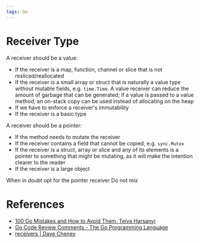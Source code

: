 ```yaml
---
tags: Go
---
```


# Receiver Type

A receiver should be a value:

- If the receiver is a map, function, channel or slice that is not resliced/reallocated
- If the receiver is a small array or struct that is naturally a value type without mutable fields, e.g. `time.Time`. A value receiver can reduce the amount of garbage that can be generated; if a value is passed to a value method, an on-stack copy can be used instead of allocating on the heap
- If we have to enforce a receiver's immutability
- If the receiver is a basic type

A receiver should be a pointer:

- If the method needs to mutate the receiver
- If the receiver contains a field that cannot be copied, e.g. `sync.Mutex`
- If the receiver is a struct, array or slice and any of its elements is a pointer to something that might be mutating, as it will make the intention clearer to the reader
- If the receiver is a large object

When in doubt opt for the pointer receiver
Do not mix

# References

- [100 Go Mistakes and How to Avoid Them. Teiva Harsanyi](References.md#100%20Go%20Mistakes%20and%20How%20to%20Avoid%20Them.%20Teiva%20Harsanyi)
- [Go Code Review Comments - The Go Programming Language](https://go.dev/wiki/CodeReviewComments)
- [receivers | Dave Cheney](https://dave.cheney.net/tag/receivers)
